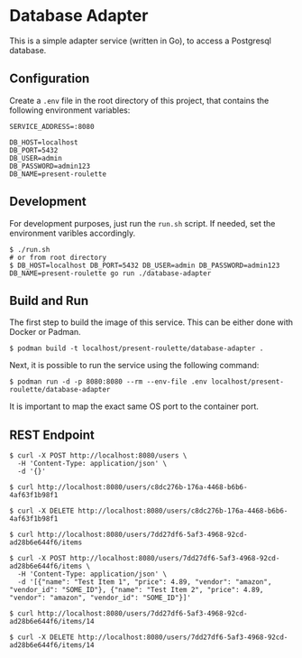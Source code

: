 # Database Adapter

This is a simple adapter service (written in Go), to access a Postgresql database.

## Configuration

Create a `.env` file in the root directory of this project, that contains the following environment variables:

```
SERVICE_ADDRESS=:8080

DB_HOST=localhost
DB_PORT=5432
DB_USER=admin
DB_PASSWORD=admin123
DB_NAME=present-roulette
```

## Development

For development purposes, just run the `run.sh` script.
If needed, set the environment varibles accordingly.

```
$ ./run.sh
# or from root directory
$ DB_HOST=localhost DB_PORT=5432 DB_USER=admin DB_PASSWORD=admin123 DB_NAME=present-roulette go run ./database-adapter
```

## Build and Run

The first step to build the image of this service. This can be either done with Docker or Padman.

```
$ podman build -t localhost/present-roulette/database-adapter .
```

Next, it is possible to run the service using the following command:

```
$ podman run -d -p 8080:8080 --rm --env-file .env localhost/present-roulette/database-adapter
```

It is important to map the exact same OS port to the container port.

## REST Endpoint

```
$ curl -X POST http://localhost:8080/users \
  -H 'Content-Type: application/json' \
  -d '{}'
```

```
$ curl http://localhost:8080/users/c8dc276b-176a-4468-b6b6-4af63f1b98f1
```

```
$ curl -X DELETE http://localhost:8080/users/c8dc276b-176a-4468-b6b6-4af63f1b98f1
```

```
$ curl http://localhost:8080/users/7dd27df6-5af3-4968-92cd-ad28b6e644f6/items
```

```
$ curl -X POST http://localhost:8080/users/7dd27df6-5af3-4968-92cd-ad28b6e644f6/items \
  -H 'Content-Type: application/json' \
  -d '[{"name": "Test Item 1", "price": 4.89, "vendor": "amazon", "vendor_id": "SOME_ID"}, {"name": "Test Item 2", "price": 4.89, "vendor": "amazon", "vendor_id": "SOME_ID"}]'
```

```
$ curl http://localhost:8080/users/7dd27df6-5af3-4968-92cd-ad28b6e644f6/items/14
```

```
$ curl -X DELETE http://localhost:8080/users/7dd27df6-5af3-4968-92cd-ad28b6e644f6/items/14
```
